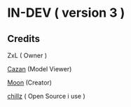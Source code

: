 # IN-DEV ( version 3 )

## Credits

ZxL ( Owner )

[Cazan](https://github.com/Cazzanos) (Model Viewer)

[Moon](https://github.com/LorekeeperZinnia/Dex) (Creator)

[chillz](https://github.com/AZYsGithub/DexPlusPlus) ( Open Source i use )
